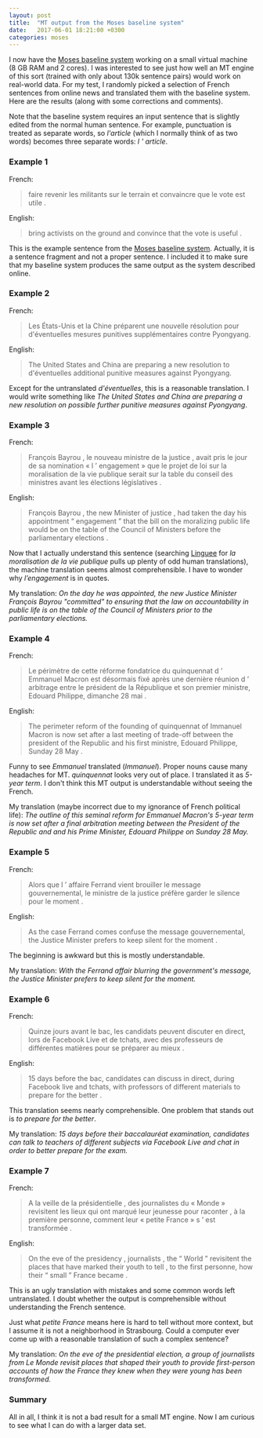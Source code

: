 ```yaml
---
layout: post
title:  "MT output from the Moses baseline system"
date:   2017-06-01 18:21:00 +0300
categories: moses
---
```

I now have the [Moses baseline system][MBS] working on a small virtual machine (8 GB RAM and 2 cores). I was interested to see just how well an MT engine of this sort (trained with only about 130k sentence pairs) would work on real-world data. For my test, I randomly picked a selection of French sentences from online news and translated them with the baseline system. Here are the results (along with some corrections and comments).

Note that the baseline system requires an input sentence that is slightly edited from the normal human sentence. For example, punctuation is treated as separate words, so *l'article* (which I normally think of as two words) becomes three separate words: *l ' article*.

### Example 1

French: 
> faire revenir les militants sur le terrain et convaincre que le vote est utile .

English: 
> bring activists on the ground and convince that the vote is useful .

This is the example sentence from the [Moses baseline system][MBS]. Actually, it is a sentence fragment and not a proper sentence. I included it to make sure that my baseline system produces the same output as the system described online.

### Example 2

French: 
> Les États-Unis et la Chine préparent une nouvelle résolution pour d'éventuelles mesures punitives supplémentaires contre Pyongyang.

English: 
> The United States and China are preparing a new resolution to d'éventuelles additional punitive measures against Pyongyang.

Except for the untranslated *d'éventuelles*, this is a reasonable translation. I would write something like *The United States and China are preparing a new resolution on possible further punitive measures against Pyongyang*.

### Example 3

French: 
> François Bayrou , le nouveau ministre de la justice , avait pris le jour de sa nomination « l ’ engagement » que le projet de loi sur la moralisation de la vie publique serait sur la table du conseil des ministres avant les élections législatives .

English: 
> François Bayrou , the new Minister of justice , had taken the day his appointment “ engagement ” that the bill on the moralizing public life would be on the table of the Council of Ministers before the parliamentary elections .

Now that I actually understand this sentence (searching [Linguee] for *la moralisation de la vie publique* pulls up plenty of odd human translations), the machine translation seems almost comprehensible. I have to wonder why *l’engagement* is in quotes.

My translation: *On the day he was appointed, the new Justice Minister François Bayrou "committed" to ensuring that the law on accountability in public life is on the table of the Council of Ministers prior to the parliamentary elections.*

### Example 4

French: 
> Le périmètre de cette réforme fondatrice du quinquennat d ’ Emmanuel Macron est désormais fixé après une dernière réunion d ’ arbitrage entre le président de la République et son premier ministre, Edouard Philippe, dimanche 28 mai .

English: 
> The perimeter reform of the founding of quinquennat of Immanuel Macron is now set after a last meeting of trade-off between the president of the Republic and his first ministre, Edouard Philippe, Sunday 28 May .

Funny to see *Emmanuel* translated (*Immanuel*). Proper nouns cause many headaches for MT. *quinquennat* looks very out of place. I translated it as *5-year term*. I don't think this MT output is understandable without seeing the French.

My translation (maybe incorrect due to my ignorance of French political life): *The outline of this seminal reform for Emmanuel Macron's 5-year term is now set after a final arbitration meeting between the President of the Republic and and his Prime Minister, Edouard Philippe on Sunday 28 May.*

### Example 5

French: 
> Alors que l ’ affaire Ferrand vient brouiller le message gouvernemental, le ministre de la justice préfère garder le silence pour le moment .

English: 
> As the case Ferrand comes confuse the message gouvernemental, the Justice Minister prefers to keep silent for the moment .

The beginning is awkward but this is mostly understandable. 

My translation: *With the Ferrand affair blurring the government's message, the Justice Minister prefers to keep silent for the moment.*

### Example 6

French: 
> Quinze jours avant le bac, les candidats peuvent discuter en direct, lors de Facebook Live et de tchats, avec des professeurs de différentes matières pour se préparer au mieux .

English: 
> 15 days before the bac, candidates can discuss in direct, during Facebook live and tchats, with professors of different materials to prepare for the better .

This translation seems nearly comprehensible. One problem that stands out is *to prepare for the better*.

My translation: *15 days before their baccalauréat examination, candidates can talk to teachers of different subjects via Facebook Live and chat in order to better prepare for the exam.*

### Example 7

French: 
> A la veille de la présidentielle , des journalistes du « Monde » revisitent les lieux qui ont marqué leur jeunesse pour raconter , à la première personne, comment leur « petite France » s ’ est transformée .

English: 
> On the eve of the presidency , journalists , the “ World ” revisitent the places that have marked their youth to tell , to the first personne, how their “ small ” France became .

This is an ugly translation with mistakes and some common words left untranslated. I doubt whether the output is comprehensible without understanding the French sentence. 

Just what *petite France* means here is hard to tell without more context, but I assume it is not a neighborhood in Strasbourg. Could a computer ever come up with a reasonable translation of such a complex sentence?

My translation: *On the eve of the presidential election, a group of journalists from Le Monde revisit places that shaped their youth to provide first-person accounts of how the France they knew when they were young has been transformed.* 

### Summary

All in all, I think it is not a bad result for a small MT engine. Now I am curious to see what I can do with a larger data set.

[MBS]: http://www.statmt.org/moses/?n=Moses.Baseline
[Linguee]: http://www.linguee.com/english-french/search?source=auto&query=moralisation+de+la+vie+publique
